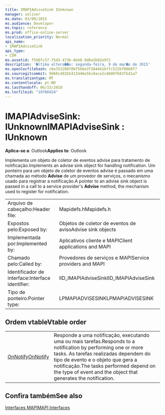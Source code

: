 ```yaml
---
title: IMAPIAdviseSink IUnknown
manager: soliver
ms.date: 03/09/2015
ms.audience: Developer
ms.topic: reference
ms.prod: office-online-server
localization_priority: Normal
api_name:
- IMAPIAdviseSink
api_type:
- COM
ms.assetid: f598fc57-75d3-473b-8eb0-9d8a3b92e9f2
description: '�ltima altera��o: segunda-feira, 9 de mar�o de 2015'
ms.openlocfilehash: c6e352288f0bf5b0a3f284441bffc522bf00b9f7
ms.sourcegitcommit: 9d60cd82b5413446e5bc8ace2cd689f683fb41a7
ms.translationtype: MT
ms.contentlocale: pt-BR
ms.lasthandoff: 06/15/2018
ms.locfileid: "19766924"
---
```

# <a name="imapiadvisesink--iunknown"></a><span data-ttu-id="462f0-103">IMAPIAdviseSink: IUnknown</span><span class="sxs-lookup"><span data-stu-id="462f0-103">IMAPIAdviseSink : IUnknown</span></span>

  
  
<span data-ttu-id="462f0-104">**Aplica-se a**: Outlook</span><span class="sxs-lookup"><span data-stu-id="462f0-104">**Applies to**: Outlook</span></span> 
  
<span data-ttu-id="462f0-105">Implementa um objeto de coletor de eventos advise para tratamento de notificação.</span><span class="sxs-lookup"><span data-stu-id="462f0-105">Implements an advise sink object for handling notification.</span></span> <span data-ttu-id="462f0-106">Um ponteiro para um objeto de coletor de eventos advise é passado em uma chamada ao método **Advise** de um provedor de serviços, o mecanismo usado para registrar a notificação.</span><span class="sxs-lookup"><span data-stu-id="462f0-106">A pointer to an advise sink object is passed in a call to a service provider's **Advise** method, the mechanism used to register for notification.</span></span> 
  
|||
|:-----|:-----|
|<span data-ttu-id="462f0-107">Arquivo de cabeçalho:</span><span class="sxs-lookup"><span data-stu-id="462f0-107">Header file:</span></span>  <br/> |<span data-ttu-id="462f0-108">Mapidefs.h</span><span class="sxs-lookup"><span data-stu-id="462f0-108">Mapidefs.h</span></span>  <br/> |
|<span data-ttu-id="462f0-109">Expostos pelo:</span><span class="sxs-lookup"><span data-stu-id="462f0-109">Exposed by:</span></span>  <br/> |<span data-ttu-id="462f0-110">Objetos de coletor de eventos de aviso</span><span class="sxs-lookup"><span data-stu-id="462f0-110">Advise sink objects</span></span>  <br/> |
|<span data-ttu-id="462f0-111">Implementada por:</span><span class="sxs-lookup"><span data-stu-id="462f0-111">Implemented by:</span></span>  <br/> |<span data-ttu-id="462f0-112">Aplicativos cliente e MAPI</span><span class="sxs-lookup"><span data-stu-id="462f0-112">Client applications and MAPI</span></span>  <br/> |
|<span data-ttu-id="462f0-113">Chamado pelo:</span><span class="sxs-lookup"><span data-stu-id="462f0-113">Called by:</span></span>  <br/> |<span data-ttu-id="462f0-114">Provedores de serviços e MAPI</span><span class="sxs-lookup"><span data-stu-id="462f0-114">Service providers and MAPI</span></span>  <br/> |
|<span data-ttu-id="462f0-115">Identificador de interface:</span><span class="sxs-lookup"><span data-stu-id="462f0-115">Interface identifier:</span></span>  <br/> |<span data-ttu-id="462f0-116">IID_IMAPIAdviseSink</span><span class="sxs-lookup"><span data-stu-id="462f0-116">IID_IMAPIAdviseSink</span></span>  <br/> |
|<span data-ttu-id="462f0-117">Tipo de ponteiro:</span><span class="sxs-lookup"><span data-stu-id="462f0-117">Pointer type:</span></span>  <br/> |<span data-ttu-id="462f0-118">LPMAPIADVISESINK</span><span class="sxs-lookup"><span data-stu-id="462f0-118">LPMAPIADVISESINK</span></span>  <br/> |
   
## <a name="vtable-order"></a><span data-ttu-id="462f0-119">Ordem vtable</span><span class="sxs-lookup"><span data-stu-id="462f0-119">Vtable order</span></span>

|||
|:-----|:-----|
|[<span data-ttu-id="462f0-120">OnNotify</span><span class="sxs-lookup"><span data-stu-id="462f0-120">OnNotify</span></span>](imapiadvisesink-onnotify.md) <br/> |<span data-ttu-id="462f0-121">Responde a uma notificação, executando uma ou mais tarefas.</span><span class="sxs-lookup"><span data-stu-id="462f0-121">Responds to a notification by performing one or more tasks.</span></span> <span data-ttu-id="462f0-122">As tarefas realizadas dependem do tipo de evento e o objeto que gera a notificação.</span><span class="sxs-lookup"><span data-stu-id="462f0-122">The tasks performed depend on the type of event and the object that generates the notification.</span></span>  <br/> |
   
## <a name="see-also"></a><span data-ttu-id="462f0-123">Confira também</span><span class="sxs-lookup"><span data-stu-id="462f0-123">See also</span></span>



[<span data-ttu-id="462f0-124">Interfaces MAPI</span><span class="sxs-lookup"><span data-stu-id="462f0-124">MAPI Interfaces</span></span>](mapi-interfaces.md)

